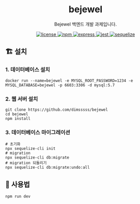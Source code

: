 <p align="center">
    <h1 align="center">
        bejewel
    </h1>
    <p align="center">Bejewel 백엔드 개발 과제입니다<a href="https://github.com/dimsssss/bejewel"></a>.</p>
</p>

<p align="center">
    <a href="">
        <img alt="license" src="https://img.shields.io/github/license/dimsssss/toy-intergration-test">
    </a>
    <a href="">
        <img alt="npm" src="https://img.shields.io/node/v-lts/npm?label=npm&logo=npm">
    </a>
    <a href="">
        <img alt="express" src="https://img.shields.io/node/v-lts/express?label=express&logo=express">
    </a>
    <a href="">
        <img alt="jest" src="https://img.shields.io/node/v-lts/express?label=jest&logo=jest">
    </a>
    <a href="">
        <img alt="sequelize" src="https://img.shields.io/node/v-lts/sequelize?label=sequelize&logo=sequelize">
    </a>
</p>

## 🏗 설치

### 1. 데이터베이스 설치
```shell
docker run --name=bejewel -e MYSQL_ROOT_PASSWORD=1234 -e MYSQL_DATABASE=bejewel -p 6603:3306 -d mysql:5.7
```

### 2. 웹 서버 설치

```shell
git clone https://github.com/dimsssss/bejewel
cd bejewel
npm install
```

### 3. 데이터베이스 마이그레이션
```shell
# 초기화
npx sequelize-cli init
# migration
npx sequelize-cli db:migrate
# migration 되돌리기
npx sequelize-cli db:migrate:undo:all
```


## 🧾 사용법
```shell
npm run dev
```
